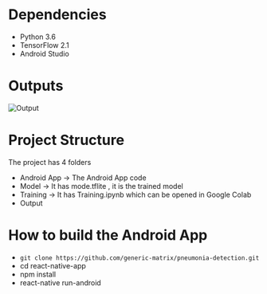 # Dependencies

* Python 3.6
* TensorFlow 2.1
* Android Studio

# Outputs


![Output](https://github.com/generic-matrix/android-face-mask-detection/blob/main/Output/output.gif)


# Project Structure

The project has 4 folders

* Android App -> The Android App code
* Model -> It has mode.tflite , it is the trained model
* Training -> It has Training.ipynb which can be opened in Google Colab
* Output

# How to build the Android App

* ```git clone https://github.com/generic-matrix/pneumonia-detection.git```
* cd react-native-app
* npm install
* react-native run-android



